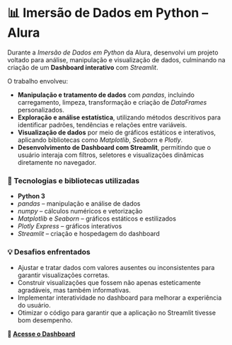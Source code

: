 # 📊 Imersão de Dados em Python – Alura

Durante a *Imersão de Dados em Python* da Alura, desenvolvi um projeto voltado para análise, manipulação e visualização de dados, culminando na criação de um **Dashboard interativo** com *Streamlit*.

O trabalho envolveu:  
- **Manipulação e tratamento de dados** com *pandas*, incluindo carregamento, limpeza, transformação e criação de *DataFrames* personalizados.  
- **Exploração e análise estatística**, utilizando métodos descritivos para identificar padrões, tendências e relações entre variáveis.  
- **Visualização de dados** por meio de gráficos estáticos e interativos, aplicando bibliotecas como *Matplotlib*, *Seaborn* e *Plotly*.  
- **Desenvolvimento de Dashboard com Streamlit**, permitindo que o usuário interaja com filtros, seletores e visualizações dinâmicas diretamente no navegador.  

### 📌 Tecnologias e bibliotecas utilizadas
- **Python 3**  
- *pandas* – manipulação e análise de dados  
- *numpy* – cálculos numéricos e vetorização  
- *Matplotlib* e *Seaborn* – gráficos estáticos e estilizados  
- *Plotly Express* – gráficos interativos  
- *Streamlit* – criação e hospedagem do dashboard  

### 💡 Desafios enfrentados
- Ajustar e tratar dados com valores ausentes ou inconsistentes para garantir visualizações corretas.  
- Construir visualizações que fossem não apenas esteticamente agradáveis, mas também informativas.  
- Implementar interatividade no dashboard para melhorar a experiência do usuário.  
- Otimizar o código para garantir que a aplicação no Streamlit tivesse bom desempenho.  

**🔗 [Acesse o Dashboard](https://imersao-dados-python-dashboard-alura.streamlit.app)**
